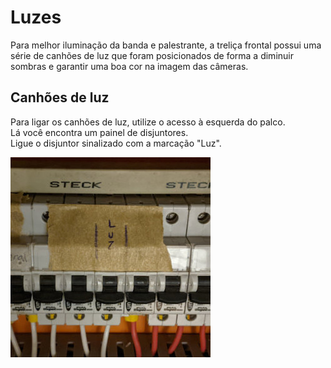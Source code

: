 # Luzes

Para melhor iluminação da banda e palestrante, a treliça frontal possui uma série de canhões
de luz que foram posicionados de forma a diminuir sombras e garantir uma boa cor na imagem das
câmeras.

## Canhões de luz

Para ligar os canhões de luz, utilize o acesso à esquerda do palco.  
Lá você encontra um painel de disjuntores.  
Ligue o disjuntor sinalizado com a marcação "Luz".

![Canhões de Luz](./imgs/canhoes-de-luz.jpg)
